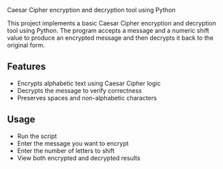 Caesar Cipher encryption and decryption tool using Python

This project implements a basic Caesar Cipher encryption and decryption tool using Python. The program accepts a message and a numeric shift value to produce an encrypted message and then decrypts it back to the original form.

## Features
- Encrypts alphabetic text using Caesar Cipher logic
- Decrypts the message to verify correctness
- Preserves spaces and non-alphabetic characters

## Usage
- Run the script
- Enter the message you want to encrypt
- Enter the number of letters to shift
- View both encrypted and decrypted results
